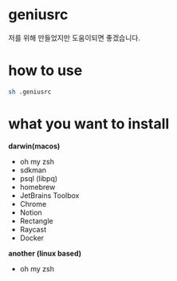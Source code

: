 # geniusrc
저를 위해 만들었지만 도움이되면 좋겠습니다.

# how to use

```bash
sh .geniusrc
```
# what you want to install

**darwin(macos)**
 - oh my zsh
 - sdkman
 - psql (libpq)
 - homebrew
 - JetBrains Toolbox
 - Chrome
 - Notion
 - Rectangle
 - Raycast
 - Docker

**another (linux based)**
 - oh my zsh
